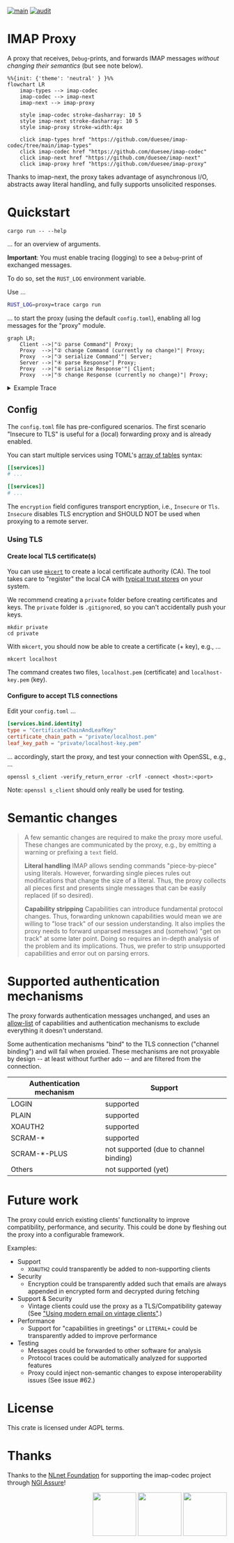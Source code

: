 [![main](https://github.com/duesee/imap-proxy/actions/workflows/main.yml/badge.svg)](https://github.com/duesee/imap-proxy/actions/workflows/main.yml)
[![audit](https://github.com/duesee/imap-proxy/actions/workflows/audit.yml/badge.svg)](https://github.com/duesee/imap-proxy/actions/workflows/audit.yml)

# IMAP Proxy

A proxy that receives, `Debug`-prints, and forwards IMAP messages *without changing their semantics* (but see note below).

```mermaid
%%{init: {'theme': 'neutral' } }%%
flowchart LR
    imap-types --> imap-codec
    imap-codec --> imap-next
    imap-next --> imap-proxy
    
    style imap-codec stroke-dasharray: 10 5
    style imap-next stroke-dasharray: 10 5
    style imap-proxy stroke-width:4px
    
    click imap-types href "https://github.com/duesee/imap-codec/tree/main/imap-types"
    click imap-codec href "https://github.com/duesee/imap-codec"
    click imap-next href "https://github.com/duesee/imap-next"
    click imap-proxy href "https://github.com/duesee/imap-proxy"
```

Thanks to imap-next, the proxy takes advantage of asynchronous I/O, abstracts away literal handling, and fully supports unsolicited responses.

# Quickstart

```shell
cargo run -- --help
```

... for an overview of arguments.

**Important**: You must enable tracing (logging) to see a `Debug`-print of exchanged messages.

To do so, set the `RUST_LOG` environment variable.

Use ...

```sh
RUST_LOG=proxy=trace cargo run
```

... to start the proxy (using the default `config.toml`), enabling all log messages for the "proxy" module.

```mermaid  
graph LR;
	Client -->|"① parse Command"| Proxy;
	Proxy  -->|"② change Command (currently no change)"| Proxy;
	Proxy  -->|"③ serialize Command'"| Server;
	Server -->|"④ parse Response"| Proxy;
	Proxy  -->|"⑥ serialize Response'"| Client;
	Proxy  -->|"⑤ change Response (currently no change)"| Proxy;
```

<details>
	<summary>Example Trace</summary>

```
$ RUST_LOG=trace cargo run

# Insecure to Insecure
imap://127.0.0.1:1143 (insecure) -> imap://127.0.0.1:2143 (insecure)

 INFO  Bound to bind_addr_port="127.0.0.1:1143"
 INFO  Accepted client client_addr=127.0.0.1:46500

 INFO  Connecting to server server_addr_port="127.0.0.1:2143"
 INFO  Connected to server server_addr_port="127.0.0.1:2143"
TRACE  io/read/raw data="* OK Hello, World!\\r\\n"
TRACE  <--| role="s2p" greeting=Greeting {
	kind: Ok,
	code: None,
	text: Text("Hello, World!")
}
TRACE  io/write/raw data="* OK Hello, World!\\r\\n"
TRACE  <--- greeting role="p2c"
TRACE  io/read/raw data="A LOGIN {4}\\r\\n"
TRACE  io/write/raw data="+ proxy: Literal accepted by proxy\\r\\n"
TRACE  io/read/raw data="user {4}"
TRACE  io/read/raw data="\\r\\n"
TRACE  io/write/raw data="+ proxy: Literal accepted by proxy\\r\\n"
TRACE  io/read/raw data="pass"
TRACE  io/read/raw data="\\r\\n"
TRACE  |--> role="c2p" command=Command {
	tag: Tag("A"),
	body: Login {
		username: String(Literal(Literal { data: b"user", mode: Sync })),
		password: String(Literal(Literal { data: b"pass", mode: Sync }))
	}
}
```
</details>

## Config

The `config.toml` file has pre-configured scenarios.
The first scenario "Insecure to TLS" is useful for a (local) forwarding proxy and is already enabled.

You can start multiple services using TOML's [array of tables](https://toml.io/en/v1.0.0#array-of-tables) syntax:

```toml
[[services]]
# ...

[[services]]
# ...
```

The `encryption` field configures transport encryption, i.e., `Insecure` or `Tls`.
`Insecure` disables TLS encryption and SHOULD NOT be used when proxying to a remote server.

### Using TLS

#### Create local TLS certificate(s)

You can use [`mkcert`](https://github.com/FiloSottile/mkcert) to create a local certificate authority (CA).
The tool takes care to "register" the local CA with [typical trust stores](https://github.com/FiloSottile/mkcert#supported-root-stores) on your system.

We recommend creating a `private` folder before creating certificates and keys.
The `private` folder is `.gitignore`d, so you can't accidentally push your keys.

```shell
mkdir private
cd private
```

With `mkcert`, you should now be able to create a certificate (+ key), e.g., ...

```shell
mkcert localhost
```

The command creates two files, `localhost.pem` (certificate) and `localhost-key.pem` (key).

#### Configure to accept TLS connections

Edit your `config.toml` ...

```toml
[services.bind.identity]
type = "CertificateChainAndLeafKey"
certificate_chain_path = "private/localhost.pem"
leaf_key_path = "private/localhost-key.pem"
```

... accordingly, start the proxy, and test your connection with OpenSSL, e.g., ...

```shell
openssl s_client -verify_return_error -crlf -connect <host>:<port>
```

Note: `openssl s_client` should only really be used for testing.

# Semantic changes

> A few semantic changes are required to make the proxy more useful.
> These changes are communicated by the proxy, e.g., by emitting a warning or prefixing a `text` field.
> 
> **Literal handling** IMAP allows sending commands "piece-by-piece" using literals.
> However, forwarding single pieces rules out modifications that change the size of a literal.
> Thus, the proxy collects all pieces first and presents single messages that can be easily replaced (if so desired).
> 
> **Capability stripping** Capabilities can introduce fundamental protocol changes.
> Thus, forwarding unknown capabilities would mean we are willing to "lose track" of our session understanding.
> It also implies the proxy needs to forward unparsed messages and (somehow) "get on track" at some later point.
> Doing so requires an in-depth analysis of the problem and its implications.
> Thus, we prefer to strip unsupported capabilities and error out on parsing errors.

# Supported authentication mechanisms

The proxy forwards authentication messages unchanged, and uses an [allow-list](https://github.com/duesee/imap-proxy/blob/main/src/util.rs#L95)
of capabilities and authentication mechanisms to exclude everything it doesn't understand.

Some authentication mechanisms "bind" to the TLS connection ("channel binding") and will fail when proxied.
These mechanisms are not proxyable by design -- at least without further ado -- and are filtered from the connection.

| Authentication mechanism | Support                                |
|--------------------------|----------------------------------------|
| LOGIN                    | supported                              |
| PLAIN                    | supported                              |
| XOAUTH2                  | supported                              |
| SCRAM-*                  | supported                              |
| SCRAM-*-PLUS             | not supported (due to channel binding) |
| Others                   | not supported (yet)                    |

# Future work

The proxy could enrich existing clients' functionality to improve compatibility, performance, and security.
This could be done by fleshing out the proxy into a configurable framework.

Examples:

* Support
  * `XOAUTH2` could transparently be added to non-supporting clients
* Security
    * Encryption could be transparently added such that emails are always appended in encrypted form and decrypted during fetching
* Support & Security
  * Vintage clients could use the proxy as a TLS/Compatibility gateway (See ["Using modern email on vintage clients"](https://julienblanchard.com/articles/modern-email-and-vintage-clients).)
* Performance
  * Support for "capabilities in greetings" or `LITERAL+` could be transparently added to improve performance
* Testing
  * Messages could be forwarded to other software for analysis
  * Protocol traces could be automatically analyzed for supported features
  * Proxy could inject non-semantic changes to expose interoperability issues (See issue #62.)

# License

This crate is licensed under AGPL terms.

# Thanks

Thanks to the [NLnet Foundation](https://nlnet.nl/) for supporting the imap-codec project through [NGI Assure](https://nlnet.nl/assure/)!

<div align="right">
    <img height="100px" src="https://user-images.githubusercontent.com/8997731/215262095-ab12d43a-ca8a-4d44-b79b-7e99ab91ca01.png"/>
    <img height="100px" src="https://user-images.githubusercontent.com/8997731/221422192-60d28ed4-10bb-441e-957d-93af58166707.png"/>
    <img height="100px" src="https://user-images.githubusercontent.com/8997731/215262235-0db02da9-7c6c-498e-a3d2-7ea7901637bf.png"/>
</div>
